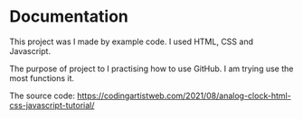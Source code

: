 # Documentation

This project was I made by example code. I used HTML, CSS and Javascript.

The purpose of project to I practising how to use GitHub. I am trying use the most functions it.

The source code: https://codingartistweb.com/2021/08/analog-clock-html-css-javascript-tutorial/